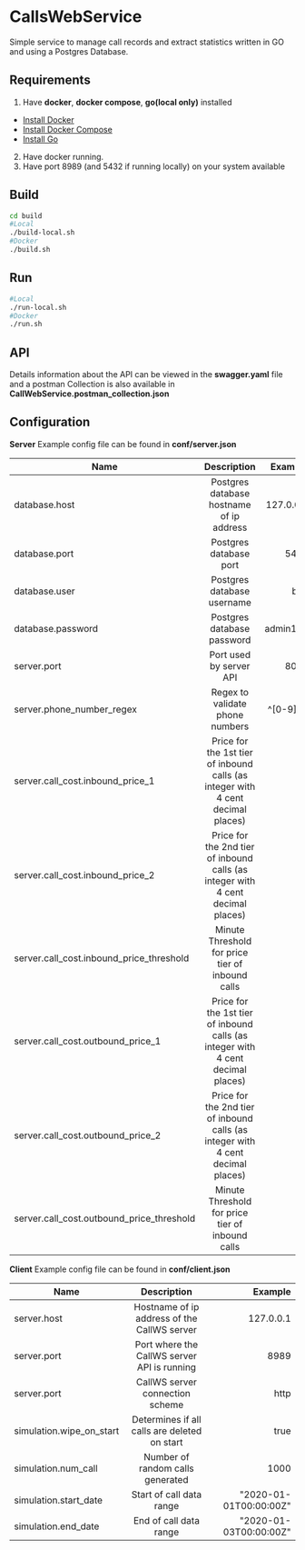 # CallsWebService
Simple service to manage call records and extract statistics written in GO and using a Postgres Database.

## Requirements
1. Have **docker**, **docker compose**, **go(local only)**  installed
- [Install Docker](https://docs.docker.com/install/)
- [Install Docker Compose](https://docs.docker.com/compose/install/)
- [Install Go](https://golang.org/doc/install)
2. Have docker running.
3. Have port 8989 (and 5432 if running locally) on your system available

## Build
```bash
cd build
#Local
./build-local.sh
#Docker
./build.sh
``` 

## Run
```bash
#Local
./run-local.sh
#Docker
./run.sh
``` 

## API
Details information about the API can be viewed in the **swagger.yaml** file and a postman Collection is also available in **CallWebService.postman_collection.json**  

## Configuration

**Server**
Example config file can be found in **conf/server.json**

| Name          | Description           | Example  |
| ------------- |:---------------------:| --------:|
| database.host | Postgres database hostname of ip address         | 127.0.0.1    |
| database.port | Postgres database port              |   5432    |
| database.user | Postgres database username          |    bob |
| database.password | Postgres database password          |    admin123 |
| server.port | Port used by server API       |    8080 |
| server.phone_number_regex | Regex to validate phone numbers      |    ^[0-9]+$ |
| server.call_cost.inbound_price_1 | Price for the 1st tier of inbound calls (as integer with 4 cent decimal places) |0|
|server.call_cost.inbound_price_2 | Price for the 2nd tier of inbound calls (as integer with 4 cent decimal places) |0| 
| server.call_cost.inbound_price_threshold | Minute Threshold for price tier of inbound calls |0 |
|server.call_cost.outbound_price_1 | Price for the 1st tier of inbound calls (as integer with 4 cent decimal places) |5|
|server.call_cost.outbound_price_2 | Price for the 2nd tier of inbound calls (as integer with 4 cent decimal places) |10| 
| server.call_cost.outbound_price_threshold | Minute Threshold for price tier of inbound calls | 5 | 

**Client**
Example config file can be found in **conf/client.json**

| Name          | Description           | Example  |
| ------------- |:---------------------:| --------:|
| server.host | Hostname of ip address of the CallWS server | 127.0.0.1    |
| server.port | Port where the CallWS server API is running |   8989    |
| server.port | CallWS server connection scheme  | http |
| simulation.wipe_on_start | Determines if all calls are deleted on start | true |
| simulation.num_call | Number of random calls generated | 1000 |
| simulation.start_date | Start of call data range | "2020-01-01T00:00:00Z" |
| simulation.end_date | End of call data range | "2020-01-03T00:00:00Z" |
